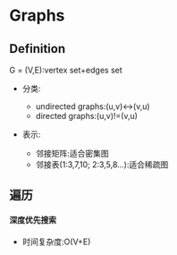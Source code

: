 # Graphs

## Definition

G = (V,E):vertex set+edges set

- 分类:
  - undirected graphs:(u,v)<->(v,u)
  - directed graphs:(u,v)!=(v,u)

- 表示:
  - 邻接矩阵:适合密集图
  - 邻接表(1:3,7,10; 2:3,5,8...):适合稀疏图

## 遍历

#### 深度优先搜索

- 时间复杂度:O(V+E)